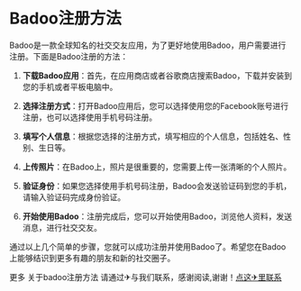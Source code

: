 # Badoo注册方法

Badoo是一款全球知名的社交交友应用，为了更好地使用Badoo，用户需要进行注册。下面是Badoo注册的方法：

1. **下载Badoo应用**：首先，在应用商店或者谷歌商店搜索Badoo，下载并安装到您的手机或者平板电脑中。

2. **选择注册方式**：打开Badoo应用后，您可以选择使用您的Facebook账号进行注册，也可以选择使用手机号码注册。

3. **填写个人信息**：根据您选择的注册方式，填写相应的个人信息，包括姓名、性别、生日等。

4. **上传照片**：在Badoo上，照片是很重要的，您需要上传一张清晰的个人照片。

5. **验证身份**：如果您选择使用手机号码注册，Badoo会发送验证码到您的手机，请输入验证码完成身份验证。

6. **开始使用Badoo**：注册完成后，您可以开始使用Badoo，浏览他人资料，发送消息，进行社交交友。

通过以上几个简单的步骤，您就可以成功注册并使用Badoo了。希望您在Badoo上能够结识到更多有趣的朋友和新的社交圈子。

更多 关于badoo注册方法 请通过✈与我们联系，感谢阅读,谢谢！[点这✈里联系](https://www.k02.cc)